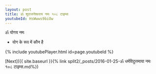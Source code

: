 ```yaml
---
layout: post
title: ॐ शूराजनेश्वराय नमः १०८ टाइम्स
youtubeId: HsWwws9biOw
---
```

 
 
 ॐ योगय नमः  
 
 -  योग के रूप में कौन है 
 
  
 
  
 
 
 
 
 
 


{% include youtubePlayer.html id=page.youtubeId %}
 
[Next]({{ site.baseurl }}{% link  split2/_posts/2016-01-25-ॐ धर्मविदुत्तमाया नमः १०८ टाइम्स.md%})
 

